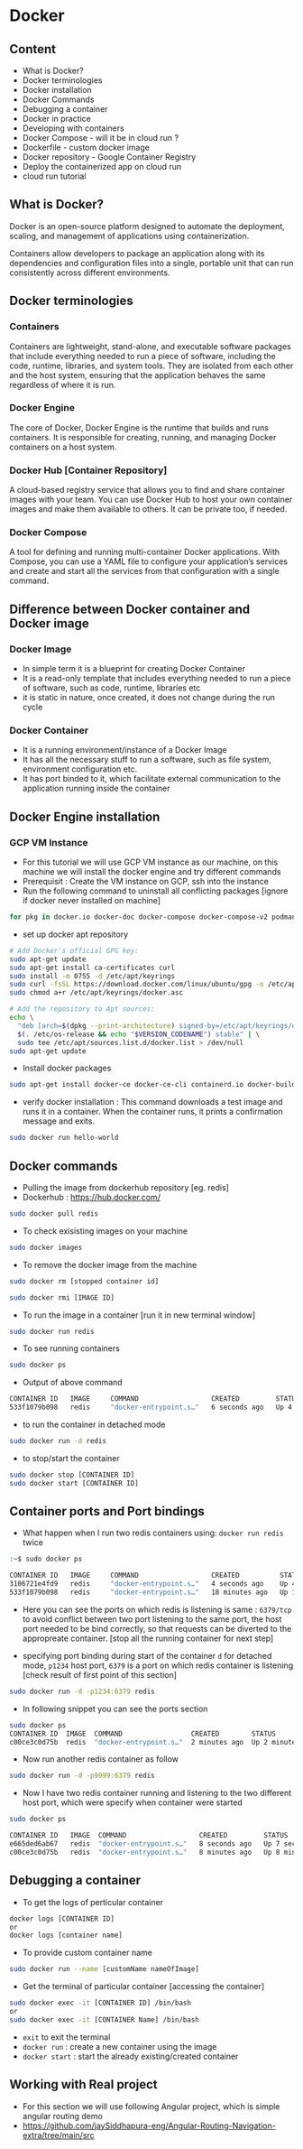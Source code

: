 # Docker

## Content

-   What is Docker?
-   Docker terminologies
-   Docker installation
-   Docker Commands
-   Debugging a container
-   Docker in practice
-   Developing with containers
-   Docker Compose - will it be in cloud run ?
-   Dockerfile - custom docker image
-   Docker repository - Google Container Registry
-   Deploy the containerized app on cloud run 
-   cloud run tutorial 

## What is Docker?

Docker is an open-source platform designed to automate the deployment, scaling, and management of applications using containerization. 

Containers allow developers to package an application along with its dependencies and configuration files into a single, portable unit that can run consistently across different environments.

## Docker terminologies

### Containers
Containers are lightweight, stand-alone, and executable software packages that include everything needed to run a piece of software, including the code, runtime, libraries, and system tools. They are isolated from each other and the host system, ensuring that the application behaves the same regardless of where it is run.

### Docker Engine
The core of Docker, Docker Engine is the runtime that builds and runs containers. It is responsible for creating, running, and managing Docker containers on a host system.

### Docker Hub [Container Repository]
A cloud-based registry service that allows you to find and share container images with your team. You can use Docker Hub to host your own container images and make them available to others. It can be private too, if needed.

### Docker Compose
A tool for defining and running multi-container Docker applications. With Compose, you can use a YAML file to configure your application’s services and create and start all the services from that configuration with a single command.

## Difference between Docker container and Docker image
### Docker Image 
-   In simple term it is a blueprint for creating Docker Container
-   It is a read-only template that includes everything needed to run a piece of software, such as code, runtime, libraries etc
-   it is static in nature, once created, it does not change during the run cycle
### Docker Container
-   It is a running environment/instance of a Docker Image
-   It has all the necessary stuff to run a software, such as file system, environment configuration etc.
-   It has port binded to it, which facilitate external communication to the application running inside the container


## Docker Engine installation

### GCP VM Instance
-   For this tutorial we will use GCP VM instance as our machine, on this machine we will install the docker engine and try different commands
-   Prerequisit : Create the VM instance on GCP, ssh into the instance
-   Run the following command to uninstall all conflicting packages [ignore if docker never installed on machine]
```sh
for pkg in docker.io docker-doc docker-compose docker-compose-v2 podman-docker containerd runc; do sudo apt-get remove $pkg; done
```
-   set up docker apt repository
```sh
# Add Docker's official GPG key:
sudo apt-get update
sudo apt-get install ca-certificates curl
sudo install -m 0755 -d /etc/apt/keyrings
sudo curl -fsSL https://download.docker.com/linux/ubuntu/gpg -o /etc/apt/keyrings/docker.asc
sudo chmod a+r /etc/apt/keyrings/docker.asc

# Add the repository to Apt sources:
echo \
  "deb [arch=$(dpkg --print-architecture) signed-by=/etc/apt/keyrings/docker.asc] https://download.docker.com/linux/ubuntu \
  $(. /etc/os-release && echo "$VERSION_CODENAME") stable" | \
  sudo tee /etc/apt/sources.list.d/docker.list > /dev/null
sudo apt-get update
```
-   Install docker packages
```sh
sudo apt-get install docker-ce docker-ce-cli containerd.io docker-buildx-plugin docker-compose-plugin
```
-   verify docker installation : This command downloads a test image and runs it in a container. When the container runs, it prints a confirmation message and exits.
```sh
sudo docker run hello-world
```

## Docker commands
-   Pulling the image from dockerhub repository [eg. redis]
-   Dockerhub : https://hub.docker.com/
```sh
sudo docker pull redis
```
-   To check exisisting images on your machine 
```sh
sudo docker images
```
-   To remove the docker image from the machine
```sh
sudo docker rm [stopped container id]
```
```sh
sudo docker rmi [IMAGE ID]
```
-   To run the image in a container [run it in new terminal window]
```sh
sudo docker run redis
```
-   To see running containers
```sh
sudo docker ps
```
-   Output of above command
```sh
CONTAINER ID   IMAGE     COMMAND                  CREATED         STATUS         PORTS      NAMES
533f1079b098   redis     "docker-entrypoint.s…"   6 seconds ago   Up 4 seconds   6379/tcp   exciting_ride
```
-   to run the container in detached mode
```sh
sudo docker run -d redis
```
-   to stop/start the container
```sh
sudo docker stop [CONTAINER ID]
sudo docker start [CONTAINER ID]
```

## Container ports and Port bindings
-   What happen when I run two redis containers using:  ```docker run redis``` twice
```sh
:~$ sudo docker ps

CONTAINER ID   IMAGE     COMMAND                  CREATED          STATUS          PORTS      NAMES
3106721e4fd9   redis     "docker-entrypoint.s…"   4 seconds ago    Up 4 seconds    6379/tcp   trusting_tu
533f1079b098   redis     "docker-entrypoint.s…"   18 minutes ago   Up 18 minutes   6379/tcp   exciting_ride
```
-   Here you can see the ports on which redis is listening is same : ```6379/tcp``` to avoid conflict between two port listening to the same port, the host port needed to be bind correctly, so that requests can be diverted to the appropreate container. [stop all the running container for next step]

- specifying port binding during start of the container ```d``` for detached mode, ```p1234``` host port, ```6379``` is a port on which redis container is listening [check result of first point of this section]
```sh
sudo docker run -d -p1234:6379 redis
```
-   In following snippet you can see the ports section
```sh
sudo docker ps
CONTAINER ID  IMAGE  COMMAND                 CREATED        STATUS        PORTS                                       NAMES
c00ce3c0d75b  redis  "docker-entrypoint.s…"  2 minutes ago  Up 2 minutes  0.0.0.0:1234->6379/tcp, :::1234->6379/tcp   priceless
```
-   Now run another redis container as follow 
```sh
sudo docker run -d -p9999:6379 redis
```
-   Now I have two redis container running and listening to the two different host port, which were specify when container were started
```sh
sudo docker ps

CONTAINER ID   IMAGE  COMMAND                  CREATED         STATUS         PORTS                                       NAMES
e665ded6ab67   redis  "docker-entrypoint.s…"   8 seconds ago   Up 7 seconds   0.0.0.0:9999->6379/tcp, :::9999->6379/tcp   wizardly
c00ce3c0d75b   redis  "docker-entrypoint.s…"   8 minutes ago   Up 8 minutes   0.0.0.0:1234->6379/tcp, :::1234->6379/tcp   engelbar
```

## Debugging a container
-   To get the logs of perticular container
```sh
docker logs [CONTAINER ID] 
or
docker logs [container name]
```
-   To provide custom container name
```sh
sudo docker run --name [customName nameOfImage]
```
-   Get the terminal of particular container [accessing the container]
```sh
sudo docker exec -it [CONTAINER ID] /bin/bash 
or
sudo docker exec -it [CONTAINER Name] /bin/bash
```
-   ```exit``` to exit the terminal
-   ```docker run``` : create a new container using the image
-   ```docker start``` : start the already existing/created container 

## Working with Real project 
-   For this section we will use following Angular project, which is simple angular routing demo
-   https://github.com/jaySiddhapura-eng/Angular-Routing-Navigation-extra/tree/main/src